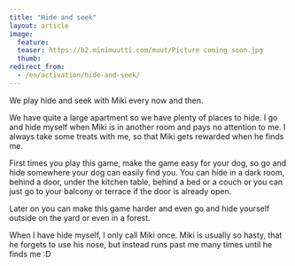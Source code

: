 ```yaml
---
title: "Hide and seek"
layout: article
image:
  feature:
  teaser: https://b2.minimuutti.com/muut/Picture coming soon.jpg
  thumb:
redirect_from:
  - /en/activation/hide-and-seek/
---
```


We play hide and seek with Miki every now and then.

We have quite a large apartment so we have plenty of places to hide. I go and hide myself when Miki is in another room and pays no attention to me. I always take some treats with me, so that Miki gets rewarded when he finds me.

First times you play this game, make the game easy for your dog, so go and hide somewhere your dog can easily find you. You can hide in a dark room, behind a door, under the kitchen table, behind a bed or a couch or you can just go to your balcony or terrace if the door is already open.

Later on you can make this game harder and even go and hide yourself outside on the yard or even in a forest.

When I have hide myself, I only call Miki once. Miki is usually so hasty, that he forgets to use his nose, but instead runs past me many times until he finds me :D
